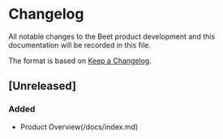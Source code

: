 # Changelog

All notable changes to the Beet product development and this documentation will be recorded in this file.

The format is based on [Keep a Changelog](https://keepachangelog.com/en/1.0.0/).

## [Unreleased]

### Added

- Product Overview(/docs/index.md)
